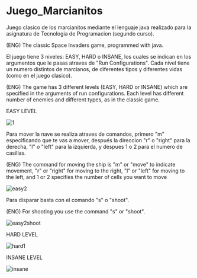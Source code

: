 # Juego_Marcianitos
Juego clasico de los marcianitos mediante el lenguaje java realizado para la asignatura de Tecnologia de Programacion (segundo curso).

(ENG) The classic Space Invaders game, programmed with java.

El juego tiene 3 niveles: EASY, HARD o INSANE, los cuales se indican en los argumentos que le pasas atraves de "Run Configurations". Cada nivel tiene un numero distintos de marcianos, de diferentes tipos y diferentes vidas (como en el juego clasico).

(ENG) The game has 3 different levels (EASY, HARD or INSANE) which are specified in the arguments of run configurations. Each level has different number of enemies and different types, as in the classic game. 

EASY LEVEL

![1](https://user-images.githubusercontent.com/98850932/152584057-ce117b88-e2c9-414f-a31e-aa3249b53f7d.JPG)

Para mover la nave se realiza atraves de comandos, primero "m" especificando que te vas a mover, después la direccion "r" o "right" para la derecha, "l" o "left" para la izquierda, y despues 1 o 2 para el numero de casillas.

(ENG) The command for moving the ship is "m" or "move" to indicate movement, "r" or "right" for moving to the right, "l" or "left" for moving to the left, and 1 or 2 specifies the number of cells you want to move

![easy2](https://user-images.githubusercontent.com/98850932/152584607-dab9fb5a-f1b3-47a4-922e-d555effb67ed.JPG)

Para disparar basta con el comando "s" o "shoot".

(ENG) For shooting you use the command "s" or "shoot".

![easy2shoot](https://user-images.githubusercontent.com/98850932/152584713-c0321883-e336-4585-a805-7cf5b5daa316.JPG)

HARD LEVEL

![hard1](https://user-images.githubusercontent.com/98850932/152584743-1e85f820-9cc0-46ae-b9c7-6a9345147f91.JPG)

INSANE LEVEL

![insane](https://user-images.githubusercontent.com/98850932/152584757-69976b2f-3773-454d-9188-0e19028286fa.JPG)
